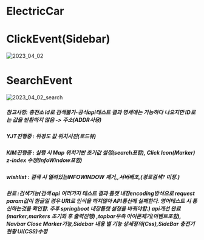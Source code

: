 # ElectricCar
# ClickEvent(Sidebar)
![2023_04_02](https://user-images.githubusercontent.com/84373336/229350964-712cfbb7-ec8d-4bf2-ae0c-d0b7b561e7c1.png)
# SearchEvent
![2023_04_02_search](https://user-images.githubusercontent.com/84373336/229350983-045fd4c1-1d12-4b3e-9af2-11575720ae40.png)

##### 참고사항: 충전소 id로 검색불가-공식api테스트 결과 명세에는 가능하다 나오지만 ID로는 값을 반환하지 않음 -> 주소(ADDR사용)

#####  YJT진행중 :  위경도 값 위치사진(로드뷰)
#####  KIM진행중 : 실행 시 Map 위치기반 초기값 설정(search포함),  Click Icon(Marker) z-index 수정(InfoWindow포함)
##### wishlist :  검색 시 열려있는INFOWINDOW 제거,,서버배포,(경로검색? 미정.)
##### 완료 :검색기능(검색 api 여러가지 테스트 결과 톰캣 내장encoding방식으로 request param값이 한글일 경우 URI로 인식을 하지않아 API통신에 실패한다. 영어테스트 시 통신하는것을 확인함. 추후 springboot 내장톰캣 설정을 바꿔야함.) api개선 완료(marker,markers 초기화 후 출력진행)  ,topbar우측 아이콘제거(이벤트포함), Navbar Close Marker기능,Sidebar 내용 별 기능 상세정의(Css),SideBar 충전기현황 UI(CSS)수정
